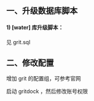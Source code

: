 ## 一、升级数据库脚本

#### 1) [water] 库升级脚本：

见 grit.sql 

## 二、修改配置

增加 grit 的配置组，可参考官网

启动 gritdock ，然后修改账号权限
